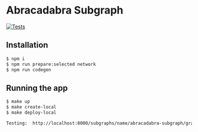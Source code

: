 # Abracadabra Subgraph

[![Tests](https://github.com/Abracadabra-money/abracadabra-subgraph/actions/workflows/tests.yml/badge.svg)](https://github.com/Abracadabra-money/abracadabra-subgraph/actions/workflows/tests.yml)

## Installation

```bash
$ npm i
$ npm run prepare:selected network
$ npm run codegen
```

## Running the app

```bash
$ make up
$ make create-local
$ make deploy-local

Testing:  http://localhost:8000/subgraphs/name/abracadabra-subgraph/graphql

```
